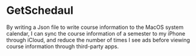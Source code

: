 # GetSchedaul
By writing a Json file to write course information to the MacOS system calendar, I can sync the course information of a semester to my iPhone through iCloud, and reduce the number of times I see ads before viewing course information through third-party apps.
